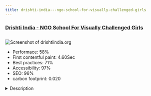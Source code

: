 ```yaml
---
title: drishti-india---ngo-school-for-visually-challenged-girls
---
```


<div style="height: 3rem">
  <a href="http://drishtiindia.org"><h3>Drishti India - NGO School For Visually Challenged Girls</h3></a>
</div>
<img loading="lazy" src="/images/thumbs/drishtiindia.org.jpg" alt="Screenshot of drishtiindia.org" />
<ul>
  <li>Performace: 58%</li>
  <li>
    First contentful paint:
    4.60Sec
  </li>
  <li>Best practices: 71%</li>
  <li>Accessibility: 97%</li>
  <li>SEO: 96%</li>
  <li>carbon footprint: 0.020</li>
</ul>
<details>
  <summary>Description</summary>
  <p>This website is meant for an NGO. This non profit organization is run by benevolent citizens to educate visually challenged girls for their future life challenges. Drishti NGO teaches life skills to its students and help them to get empowered for futures challenges.The previous website was in HTML and did not do well. Now the current setup is in pure joomla and bootstrap framework. 

Due to versatility of joomla seo features, there has been lot of improvement in traffic of this website.</p>
</details>

